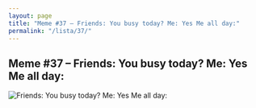 ```yaml
---
layout: page
title: "Meme #37 – Friends: You busy today? Me: Yes Me all day:"
permalink: "/lista/37/"
---
```


## Meme #37 – Friends: You busy today? Me: Yes Me all day:

![Friends: You busy today? Me: Yes Me all day:](https://i.chzbgr.com/full/10441191168/h043E8195/friends-busy-today-yes-all-day)

